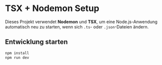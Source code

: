 # TSX + Nodemon Setup

Dieses Projekt verwendet **Nodemon** und **TSX**, um eine Node.js-Anwendung automatisch neu zu starten, wenn sich `.ts`- oder `.json`-Dateien ändern.

## Entwicklung starten
```bash
npm install
npm run dev
```
